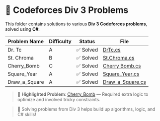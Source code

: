 # 🏁 Codeforces Div 3 Problems

This folder contains solutions to various **Div 3 Codeforces problems**, solved using **C#**.

| Problem Name     | Difficulty | Status | File |
|------------------|------------|--------|------|
| Dr. Tc           | A   | ✅ Solved | [DrTc.cs](./Dr.Tc.cs) |
| St. Chroma       | B   | ✅ Solved | [St.Chroma.cs](./St.Chroma.cs) |
| Cherry_Bomb      | C   | ✅ Solved | [Cherry Bomb.cs](./Cherry_Bomb.cs) |
| Square_Year      | A   | ✅ Solved | [Square_Year.cs](./Square_Year.cs) |
| Draw_a_Square    | A   | ✅ Solved | [Draw_a_Square.cs](./Draw_a_Square.cs) |

> 🧠 **Highlighted Problem**: [Cherry_Bomb](./Cherry_Bomb.cs) — Required extra logic to optimize and involved tricky constraints.

> 🚀 Solving problems from Div 3 helps build up algorithms, logic, and C# skills!
